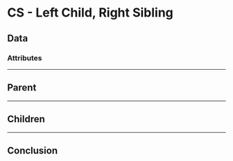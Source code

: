# CS - Left Child, Right Sibling

## Data

### Attributes

---

## Parent

---

## Children

---

## Conclusion
